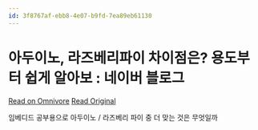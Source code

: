 ```yaml
---
id: 3f8767af-ebb8-4e07-b9fd-7ea89eb61130
---
```


# 아두이노, 라즈베리파이 차이점은? 용도부터 쉽게 알아보 : 네이버 블로그

[Read on Omnivore](https://omnivore.app/me/-18d9e6527a8)
[Read Original](https://m.blog.naver.com/wjw1225/223081724872)

임베디드 공부용으로 아두이노 / 라즈베리 파이 중 더 맞는 것은 무엇일까

